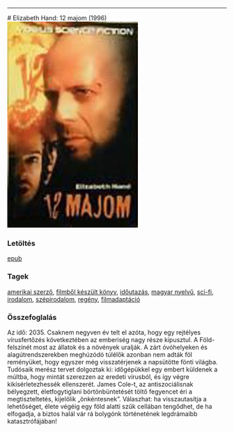 <hr/>
# <a name="id_779">Elizabeth Hand: 12 majom (1996)</a>
<img src="https://github.com/BercziSandor/calibre_lib/raw/main/main/Elizabeth%20Hand/12%20Majom%20%28779%29/cover.jpg" alt="cover" width="300"/>

### Letöltés
[epub](https://github.com/BercziSandor/calibre_lib/raw/main/main/Elizabeth%20Hand/12%20Majom%20%28779%29/12%20majom%20-%20Elizabeth%20Hand.epub)

### Tagek
[amerikai szerző](https://github.com/berczisandor/calibre_lib/blob/main/main/_tags/amerikai%20szerz%c5%91.md), [filmből készült könyv](https://github.com/berczisandor/calibre_lib/blob/main/main/_tags/filmb%c5%91l%20k%c3%a9sz%c3%bclt%20k%c3%b6nyv.md), [időutazás](https://github.com/berczisandor/calibre_lib/blob/main/main/_tags/id%c5%91utaz%c3%a1s.md), [magyar nyelvű](https://github.com/berczisandor/calibre_lib/blob/main/main/_tags/magyar%20nyelv%c5%b1.md), [sci-fi](https://github.com/berczisandor/calibre_lib/blob/main/main/_tags/sci-fi.md), [irodalom](https://github.com/berczisandor/calibre_lib/blob/main/main/_tags/irodalom.md), [szépirodalom](https://github.com/berczisandor/calibre_lib/blob/main/main/_tags/sz%c3%a9pirodalom.md), [regény](https://github.com/berczisandor/calibre_lib/blob/main/main/_tags/reg%c3%a9ny.md), [filmadaptáció](https://github.com/berczisandor/calibre_lib/blob/main/main/_tags/filmadapt%c3%a1ci%c3%b3.md)

### Összefoglalás
<p class="description">Az idő: 2035. Csaknem negyven év telt el azóta, hogy egy rejtélyes vírusfertőzés következtében az emberiség nagy része kipusztul. A Föld-felszínét most az állatok és a növények uralják. A zárt óvóhelyeken és alagútrendszerekben meghúzódó túlélők azonban nem adták föl reményüket, hogy egyszer még visszatérjenek a napsütötte fönti világba. Tudósaik merész tervet dolgoztak ki: időgépükkel egy embert küldenek a múltba, hogy mintát szerezzen az eredeti vírusból, és így végre kikísérletezhessék ellenszerét. James Cole-t, az antiszociálisnak bélyegzett, életfogytiglani börtönbüntetését töltő fegyencet éri a megtiszteltetés, kijelölik „önkéntesnek”. Válaszhat: ha visszautasítja a lehetőséget, élete végéig egy föld alatti szűk cellában tengődhet, de ha elfogadja, a biztos halál vár rá bolygónk történetének legdrámaibb katasztrófájában!</p>


